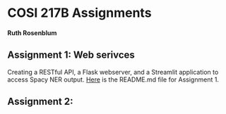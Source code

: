 # COSI 217B Assignments
#### Ruth Rosenblum

## Assignment 1: Web serivces
Creating a RESTful API, a Flask webserver, and a Streamlit application to access Spacy NER output. [Here](assignment1/README.md) is the README.md file for Assignment 1.

## Assignment 2: 

